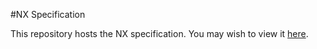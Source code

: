 #NX Specification

This repository hosts the NX specification. You may wish to view it [here](http://nxformat.github.com).